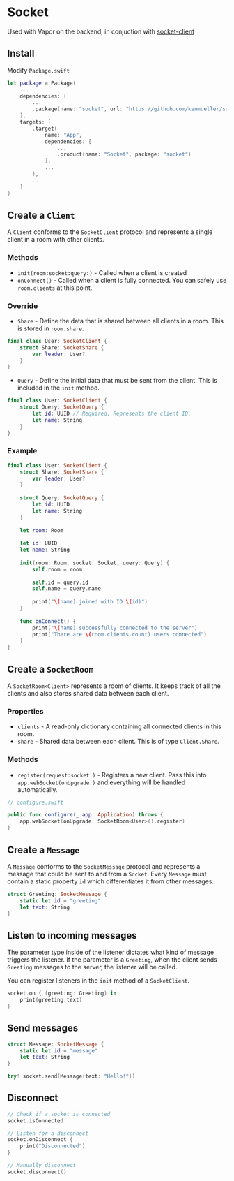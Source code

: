 # Socket

Used with Vapor on the backend, in conjuction with [socket-client](https://github.com/kenmueller/socket-client)

## Install

Modify `Package.swift`

```swift
let package = Package(
    ...
    dependencies: [
        ...
        .package(name: "socket", url: "https://github.com/kenmueller/socket-server.git", from: "1.0.0")
    ],
    targets: [
        .target(
            name: "App",
            dependencies: [
                ...
                .product(name: "Socket", package: "socket")
            ],
            ...
        ),
        ...
    ]
)
```

## Create a `Client`

A `Client` conforms to the `SocketClient` protocol and represents a single client in a room with other clients.

### Methods

- `init(room:socket:query:)` - Called when a client is created
- `onConnect()` - Called when a client is fully connected. You can safely use `room.clients` at this point.

### Override

- `Share` - Define the data that is shared between all clients in a room. This is stored in `room.share`.

```swift
final class User: SocketClient {
    struct Share: SocketShare {
        var leader: User?
    }
}
```

- `Query` - Define the initial data that must be sent from the client. This is included in the `init` method.

```swift
final class User: SocketClient {
    struct Query: SocketQuery {
        let id: UUID // Required. Represents the client ID.
        let name: String
	}
}
```

### Example

```swift
final class User: SocketClient {
    struct Share: SocketShare {
        var leader: User?
    }
    
    struct Query: SocketQuery {
        let id: UUID
        let name: String
    }
    
    let room: Room
    
    let id: UUID
    let name: String
    
    init(room: Room, socket: Socket, query: Query) {
        self.room = room
        
        self.id = query.id
        self.name = query.name
        
        print("\(name) joined with ID \(id)")
    }
    
    func onConnect() {
        print("\(name) successfully connected to the server")
        print("There are \(room.clients.count) users connected")
    }
}
```

## Create a `SocketRoom`

A `SocketRoom<Client>` represents a room of clients. It keeps track of all the clients and also stores shared data between each client.

### Properties

- `clients` - A read-only dictionary containing all connected clients in this room.
- `share` - Shared data between each client. This is of type `Client.Share`.

### Methods

- `register(request:socket:)` - Registers a new client. Pass this into `app.webSocket(onUpgrade:)` and everything will be handled automatically.

```swift
// configure.swift

public func configure(_ app: Application) throws {
    app.webSocket(onUpgrade: SocketRoom<User>().register)
}
```

## Create a `Message`

A `Message` conforms to the `SocketMessage` protocol and represents a message that could be sent to and from a `Socket`. Every `Message` must contain a static property `id` which differentiates it from other messages.

```swift
struct Greeting: SocketMessage {
	static let id = "greeting"
	let text: String
}
```

## Listen to incoming messages

The parameter type inside of the listener dictates what kind of message triggers the listener. If the parameter is a `Greeting`, when the client sends `Greeting` messages to the server, the listener will be called.

You can register listeners in the `init` method of a `SocketClient`.

```swift
socket.on { (greeting: Greeting) in
	print(greeting.text)
}
```

## Send messages

```swift
struct Message: SocketMessage {
	static let id = "message"
	let text: String
}

try! socket.send(Message(text: "Hello!"))
```

## Disconnect

```swift
// Check if a socket is connected
socket.isConnected

// Listen for a disconnect
socket.onDisconnect {
    print("Disconnected")
}

// Manually disconnect
socket.disconnect()
```
